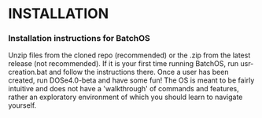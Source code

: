 # INSTALLATION

### Installation instructions for BatchOS

Unzip files from the cloned repo (recommended) or the .zip from the latest release (not recommended). 
If it is your first time running BatchOS, run usr-creation.bat and follow the instructions there. Once a user has been created, run DOSe4.0-beta and have some fun! The OS is meant to be fairly intuitive and does not have a 'walkthrough' of commands and features, rather an exploratory environment of which you should learn to navigate yourself.
